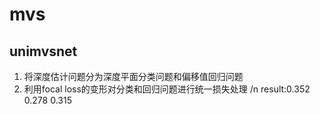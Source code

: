 # mvs
## unimvsnet
1. 将深度估计问题分为深度平面分类问题和偏移值回归问题
2. 利用focal loss的变形对分类和回归问题进行统一损失处理 /n
result:0.352 0.278 0.315
